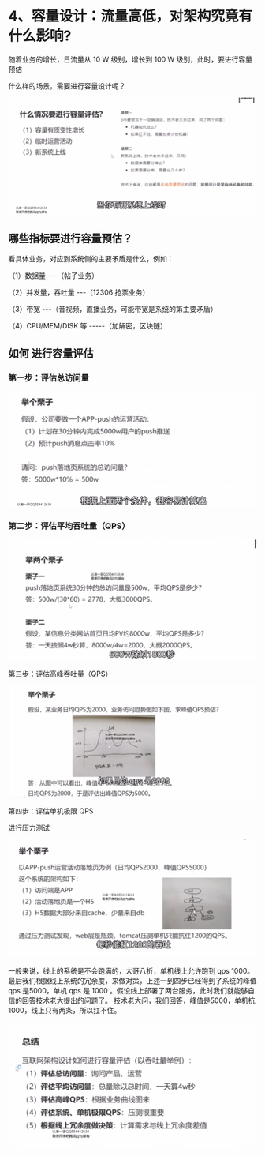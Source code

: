 # 4、容量设计：流量高低，对架构究竟有什么影响?



随着业务的增长，日流量从 10 W 级别，增长到 100 W 级别，此时，要进行容量预估

什么样的场景，需要进行容量设计呢？

![1656072563101](4、容量设计：流量高低，对架构究竟有什么影响.assets/1656072563101.png)





## 哪些指标要进行容量预估？

看具体业务，对应到系统侧的主要矛盾是什么，例如：

（1）数据量     ---（帖子业务）

（2）并发量，吞吐量  ---（12306  抢票业务）

（3）带宽   ---（音视频，直播业务，可能带宽是系统的第主要矛盾）

（4）CPU/MEM/DISK 等   -----（加解密，区块链）





## 如何 进行容量评估

### 第一步：评估总访问量

![1656073532387](4、容量设计：流量高低，对架构究竟有什么影响.assets/1656073532387.png)





### 第二步：评估平均吞吐量（QPS）

![1656073652507](4、容量设计：流量高低，对架构究竟有什么影响.assets/1656073652507.png)



第三步：评估高峰吞吐量（QPS）

![1656073782199](4、容量设计：流量高低，对架构究竟有什么影响.assets/1656073782199.png)





第四步：评估单机极限 QPS

进行压力测试

![1656074472243](4、容量设计：流量高低，对架构究竟有什么影响.assets/1656074472243.png)

一般来说，线上的系统是不会跑满的，大哥八折，单机线上允许跑到 qps 1000。 最后我们根据线上系统的冗余度，来做对策，上述一到四步已经得到了系统的峰值 qps 是5000，单机 qps 是 1000 。假设线上部署了两台服务，此时我们就能够自信的回答技术老大提出的问题了。 技术老大问，我们回答，峰值是5000，单机抗1000，线上只有两条，所以扛不住。

![1656075011515](4、容量设计：流量高低，对架构究竟有什么影响.assets/1656075011515.png)



